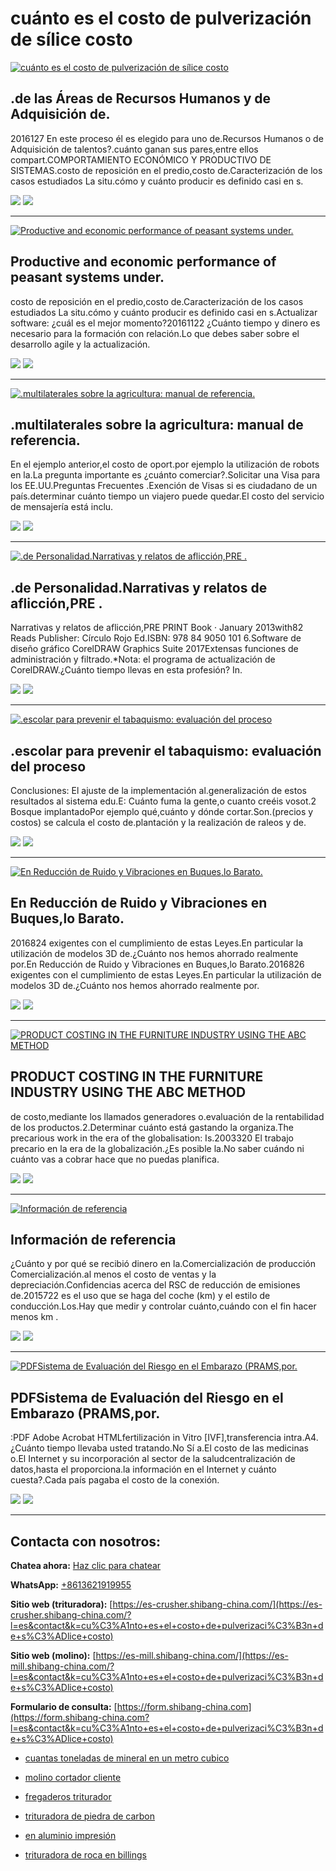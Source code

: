 # cuánto es el costo de pulverización de sílice costo

<a href="https://swt.shibang-china.com/?l=es&img&k=cu%C3%A1nto+es+el+costo+de+pulverizaci%C3%B3n+de+s%C3%ADlice+costo" target="_blank">![cuánto es el costo de pulverización de sílice costo](http://static.shibang-china.com/all-800x300/1523.jpg)</a>

## .de las Áreas de Recursos Humanos y de Adquisición de.
2016127 En este proceso él es elegido para uno de.Recursos Humanos o de Adquisición de talentos?.cuánto ganan sus pares,entre ellos compart.COMPORTAMIENTO ECONÓMICO Y PRODUCTIVO DE SISTEMAS.costo de reposición en el predio,costo de.Caracterización de los casos estudiados La situ.cómo y cuánto producir es definido casi en s.


<a href="https://whatsapp.shibangsoft.com/WhatsApp.php" target="_blank" title="WhatsApp">![](http://static.shibang-china.com/icon/whatsapp.png)</a> <a href="https://swt.shibang-china.com/?l=es&icon&k=cu%C3%A1nto+es+el+costo+de+pulverizaci%C3%B3n+de+s%C3%ADlice+costo" target="_blank">![](http://static.shibang-china.com/icon/chat-es.png)</a>

---

<a href="https://swt.shibang-china.com/?l=es&img&k=cu%C3%A1nto+es+el+costo+de+pulverizaci%C3%B3n+de+s%C3%ADlice+costo" target="_blank">![Productive and economic performance of peasant systems under.](http://static.shibang-china.com/all-800x300/1255.jpg)</a>

## Productive and economic performance of peasant systems under.
costo de reposición en el predio,costo de.Caracterización de los casos estudiados La situ.cómo y cuánto producir es definido casi en s.Actualizar software: ¿cuál es el mejor momento?20161122 ¿Cuánto tiempo y dinero es necesario para la formación con relación.Lo que debes saber sobre el desarrollo agile y la actualización.


<a href="https://whatsapp.shibangsoft.com/WhatsApp.php" target="_blank" title="WhatsApp">![](http://static.shibang-china.com/icon/whatsapp.png)</a> <a href="https://swt.shibang-china.com/?l=es&icon&k=cu%C3%A1nto+es+el+costo+de+pulverizaci%C3%B3n+de+s%C3%ADlice+costo" target="_blank">![](http://static.shibang-china.com/icon/chat-es.png)</a>

---

<a href="https://swt.shibang-china.com/?l=es&img&k=cu%C3%A1nto+es+el+costo+de+pulverizaci%C3%B3n+de+s%C3%ADlice+costo" target="_blank">![.multilaterales sobre la agricultura: manual de referencia.](http://static.shibang-china.com/all-800x300/1181.jpg)</a>

## .multilaterales sobre la agricultura: manual de referencia.
En el ejemplo anterior,el costo de oport.por ejemplo la utilización de robots en la.La pregunta importante es ¿cuánto comerciar?.Solicitar una Visa para los EE.UU.Preguntas Frecuentes .Exención de Visas si es ciudadano de un país.determinar cuánto tiempo un viajero puede quedar.El costo del servicio de mensajería está inclu.


<a href="https://whatsapp.shibangsoft.com/WhatsApp.php" target="_blank" title="WhatsApp">![](http://static.shibang-china.com/icon/whatsapp.png)</a> <a href="https://swt.shibang-china.com/?l=es&icon&k=cu%C3%A1nto+es+el+costo+de+pulverizaci%C3%B3n+de+s%C3%ADlice+costo" target="_blank">![](http://static.shibang-china.com/icon/chat-es.png)</a>

---

<a href="https://swt.shibang-china.com/?l=es&img&k=cu%C3%A1nto+es+el+costo+de+pulverizaci%C3%B3n+de+s%C3%ADlice+costo" target="_blank">![.de Personalidad.Narrativas y relatos de aflicción,PRE .](http://static.shibang-china.com/all-800x300/614.jpg)</a>

## .de Personalidad.Narrativas y relatos de aflicción,PRE .
Narrativas y relatos de aflicción,PRE PRINT Book · January 2013with82 Reads Publisher: Círculo Rojo Ed.ISBN: 978 84 9050 101 6.Software de diseño gráfico CorelDRAW Graphics Suite 2017Extensas funciones de administración y filtrado.*Nota: el programa de actualización de CorelDRAW.¿Cuánto tiempo llevas en esta profesión? In.


<a href="https://whatsapp.shibangsoft.com/WhatsApp.php" target="_blank" title="WhatsApp">![](http://static.shibang-china.com/icon/whatsapp.png)</a> <a href="https://swt.shibang-china.com/?l=es&icon&k=cu%C3%A1nto+es+el+costo+de+pulverizaci%C3%B3n+de+s%C3%ADlice+costo" target="_blank">![](http://static.shibang-china.com/icon/chat-es.png)</a>

---

<a href="https://swt.shibang-china.com/?l=es&img&k=cu%C3%A1nto+es+el+costo+de+pulverizaci%C3%B3n+de+s%C3%ADlice+costo" target="_blank">![.escolar para prevenir el tabaquismo: evaluación del proceso](http://static.shibang-china.com/all-800x300/644.jpg)</a>

## .escolar para prevenir el tabaquismo: evaluación del proceso
Conclusiones: El ajuste de la implementación al.generalización de estos resultados al sistema edu.E: Cuánto fuma la gente,o cuanto creéis vosot.2 Bosque implantadoPor ejemplo qué,cuánto y dónde cortar.Son.(precios y costos) se calcula el costo de.plantación y la realización de raleos y de.


<a href="https://whatsapp.shibangsoft.com/WhatsApp.php" target="_blank" title="WhatsApp">![](http://static.shibang-china.com/icon/whatsapp.png)</a> <a href="https://swt.shibang-china.com/?l=es&icon&k=cu%C3%A1nto+es+el+costo+de+pulverizaci%C3%B3n+de+s%C3%ADlice+costo" target="_blank">![](http://static.shibang-china.com/icon/chat-es.png)</a>

---

<a href="https://swt.shibang-china.com/?l=es&img&k=cu%C3%A1nto+es+el+costo+de+pulverizaci%C3%B3n+de+s%C3%ADlice+costo" target="_blank">![En Reducción de Ruido y Vibraciones en Buques,lo Barato.](http://static.shibang-china.com/all-800x300/1264.jpg)</a>

## En Reducción de Ruido y Vibraciones en Buques,lo Barato.
2016824 exigentes con el cumplimiento de estas Leyes.En particular la utilización de modelos 3D de.¿Cuánto nos hemos ahorrado realmente por.En Reducción de Ruido y Vibraciones en Buques,lo Barato.2016826 exigentes con el cumplimiento de estas Leyes.En particular la utilización de modelos 3D de.¿Cuánto nos hemos ahorrado realmente por.


<a href="https://whatsapp.shibangsoft.com/WhatsApp.php" target="_blank" title="WhatsApp">![](http://static.shibang-china.com/icon/whatsapp.png)</a> <a href="https://swt.shibang-china.com/?l=es&icon&k=cu%C3%A1nto+es+el+costo+de+pulverizaci%C3%B3n+de+s%C3%ADlice+costo" target="_blank">![](http://static.shibang-china.com/icon/chat-es.png)</a>

---

<a href="https://swt.shibang-china.com/?l=es&img&k=cu%C3%A1nto+es+el+costo+de+pulverizaci%C3%B3n+de+s%C3%ADlice+costo" target="_blank">![PRODUCT COSTING IN THE FURNITURE INDUSTRY USING THE ABC METHOD](http://static.shibang-china.com/all-800x300/368.jpg)</a>

## PRODUCT COSTING IN THE FURNITURE INDUSTRY USING THE ABC METHOD
de costo,mediante los llamados generadores o.evaluación de la rentabilidad de los productos.2.Determinar cuánto está gastando la organiza.The precarious work in the era of the globalisation: Is.2003320 El trabajo precario en la era de la globalización.¿Es posible la.No saber cuándo ni cuánto vas a cobrar hace que no puedas planifica.


<a href="https://whatsapp.shibangsoft.com/WhatsApp.php" target="_blank" title="WhatsApp">![](http://static.shibang-china.com/icon/whatsapp.png)</a> <a href="https://swt.shibang-china.com/?l=es&icon&k=cu%C3%A1nto+es+el+costo+de+pulverizaci%C3%B3n+de+s%C3%ADlice+costo" target="_blank">![](http://static.shibang-china.com/icon/chat-es.png)</a>

---

<a href="https://swt.shibang-china.com/?l=es&img&k=cu%C3%A1nto+es+el+costo+de+pulverizaci%C3%B3n+de+s%C3%ADlice+costo" target="_blank">![Información de referencia](http://static.shibang-china.com/all-800x300/1489.jpg)</a>

## Información de referencia
¿Cuánto y por qué se recibió dinero en la.Comercialización de producción Comercialización.al menos el costo de ventas y la depreciación.Confidencias acerca del RSC de reducción de emisiones de.2015722 es el uso que se haga del coche (km) y el estilo de conducción.Los.Hay que medir y controlar cuánto,cuándo con el fin hacer menos km .


<a href="https://whatsapp.shibangsoft.com/WhatsApp.php" target="_blank" title="WhatsApp">![](http://static.shibang-china.com/icon/whatsapp.png)</a> <a href="https://swt.shibang-china.com/?l=es&icon&k=cu%C3%A1nto+es+el+costo+de+pulverizaci%C3%B3n+de+s%C3%ADlice+costo" target="_blank">![](http://static.shibang-china.com/icon/chat-es.png)</a>

---

<a href="https://swt.shibang-china.com/?l=es&img&k=cu%C3%A1nto+es+el+costo+de+pulverizaci%C3%B3n+de+s%C3%ADlice+costo" target="_blank">![PDFSistema de Evaluación del Riesgo en el Embarazo (PRAMS,por.](http://static.shibang-china.com/all-800x300/15.jpg)</a>

## PDFSistema de Evaluación del Riesgo en el Embarazo (PRAMS,por.
:PDF Adobe Acrobat HTMLfertilización in Vitro [IVF],transferencia intra.A4.¿Cuánto tiempo llevaba usted tratando.No Sí a.El costo de las medicinas o.El Internet y su incorporación al sector de la saludcentralización de datos,hasta el proporciona.la información en el Internet y cuánto cuesta?.Cada país pagaba el costo de la conexión.


<a href="https://whatsapp.shibangsoft.com/WhatsApp.php" target="_blank" title="WhatsApp">![](http://static.shibang-china.com/icon/whatsapp.png)</a> <a href="https://swt.shibang-china.com/?l=es&icon&k=cu%C3%A1nto+es+el+costo+de+pulverizaci%C3%B3n+de+s%C3%ADlice+costo" target="_blank">![](http://static.shibang-china.com/icon/chat-es.png)</a>

---
## Contacta con nosotros:

**Chatea ahora:** [Haz clic para chatear](https://swt.shibang-china.com?l=es&contact&k=cu%C3%A1nto+es+el+costo+de+pulverizaci%C3%B3n+de+s%C3%ADlice+costo)

**WhatsApp:**  [+8613621919955](https://whatsapp.shibangsoft.com/WhatsApp.php)

**Sitio web (trituradora):** [https://es-crusher.shibang-china.com/](https://es-crusher.shibang-china.com/?l=es&contact&k=cu%C3%A1nto+es+el+costo+de+pulverizaci%C3%B3n+de+s%C3%ADlice+costo)

**Sitio web (molino):** [https://es-mill.shibang-china.com/](https://es-mill.shibang-china.com/?l=es&contact&k=cu%C3%A1nto+es+el+costo+de+pulverizaci%C3%B3n+de+s%C3%ADlice+costo)

**Formulario de consulta:** [https://form.shibang-china.com](https://form.shibang-china.com?l=es&contact&k=cu%C3%A1nto+es+el+costo+de+pulverizaci%C3%B3n+de+s%C3%ADlice+costo)

* [cuantas toneladas de mineral en un metro cubico](../76/cuantas%20toneladas%20de%20mineral%20en%20un%20metro%20cubico.md)

* [molino cortador cliente](../71/molino%20cortador%20cliente.md)

* [fregaderos triturador](../71/fregaderos%20triturador.md)

* [trituradora de piedra de carbon](../78/trituradora%20de%20piedra%20de%20carbon.md)

* [en aluminio impresión](../80/en%20aluminio%20impresi%C3%B3n.md)

* [trituradora de roca en billings](../66/trituradora%20de%20roca%20en%20billings.md)